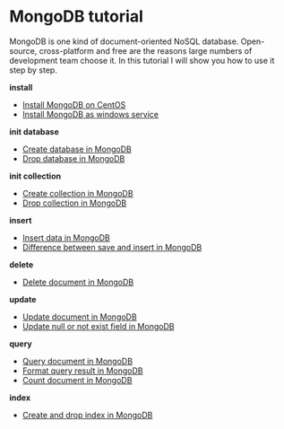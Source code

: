 # MongoDB tutorial
MongoDB is one kind of document-oriented NoSQL database. Open-source, cross-platform and free are the
reasons large numbers of development team choose it. In this tutorial I will show you how to use it step
by step.

**install**

* [Install MongoDB on CentOS](http://www.henryxi.com/install-mongodb-on-centos)
* [Install MongoDB as windows service](http://www.henryxi.com/install-mongodb-as-windows-service)

**init database**

* [Create database in MongoDB](http://www.henryxi.com/create-database-in-mongodb)
* [Drop database in MongoDB](http://www.henryxi.com/drop-database-in-mongodb)

**init collection**

* [Create collection in MongoDB](http://www.henryxi.com/create-collection-in-mongodb)
* [Drop collection in MongoDB](http://www.henryxi.com/drop-collection-in-mongodb)

**insert**

* [Insert data in MongoDB](http://www.henryxi.com/insert-data-in-mongodb)
* [Difference between save and insert in MongoDB](http://www.henryxi.com/difference-between-save-and-insert-in-mongodb)

**delete**

* [Delete document in MongoDB](http://www.henryxi.com/delete-document-in-mongodb)

**update**

* [Update document in MongoDB](http://www.henryxi.com/update-document-in-mongodb)
* [Update null or not exist field in MongoDB](http://www.henryxi.com/update-null-or-not-exist-field-in-mongodb)

**query**

* [Query document in MongoDB](http://www.henryxi.com/query-document-in-mongodb)
* [Format query result in MongoDB](http://www.henryxi.com/format-query-result-in-mongodb)
* [Count document in MongoDB](http://www.henryxi.com/count-document-in-mongodb)

**index**

* [Create and drop index in MongoDB](http://www.henryxi.com/create-and-drop-index-in-mongodb)